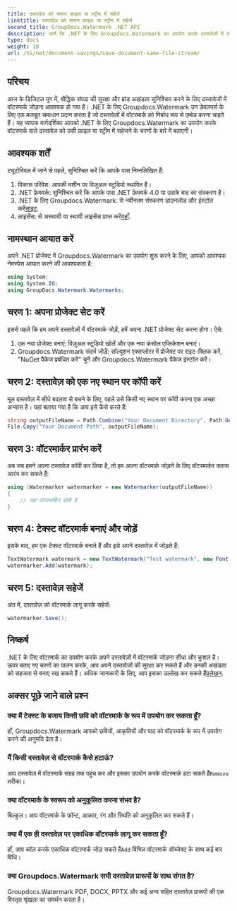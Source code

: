 ```yaml
---
title: दस्तावेज़ को समान फ़ाइल या स्ट्रीम में सहेजें
linktitle: दस्तावेज़ को समान फ़ाइल या स्ट्रीम में सहेजें
second_title: GroupDocs.Watermark .NET API
description: जानें कि .NET के लिए Groupdocs.Watermark का उपयोग करके दस्तावेज़ों में वॉटरमार्क कैसे जोड़ें। यह मार्गदर्शिका दस्तावेज़ सुरक्षा और अखंडता सुनिश्चित करने के लिए निर्देश प्रदान करती है।
type: docs
weight: 10
url: /hi/net/document-savings/save-document-same-file-stream/
---
```

## परिचय
आज के डिजिटल युग में, बौद्धिक संपदा की सुरक्षा और ब्रांड अखंडता सुनिश्चित करने के लिए दस्तावेजों में वॉटरमार्क जोड़ना आवश्यक हो गया है। .NET के लिए Groupdocs.Watermark उन डेवलपर्स के लिए एक मजबूत समाधान प्रदान करता है जो दस्तावेज़ों में वॉटरमार्क को निर्बाध रूप से एम्बेड करना चाहते हैं। यह व्यापक मार्गदर्शिका आपको .NET के लिए Groupdocs.Watermark का उपयोग करके वॉटरमार्क वाले दस्तावेज़ को उसी फ़ाइल या स्ट्रीम में सहेजने के चरणों के बारे में बताएगी।
## आवश्यक शर्तें
ट्यूटोरियल में जाने से पहले, सुनिश्चित करें कि आपके पास निम्नलिखित हैं:
1. विकास परिवेश: आपकी मशीन पर विज़ुअल स्टूडियो स्थापित है।
2. .NET फ्रेमवर्क: सुनिश्चित करें कि आपके पास .NET फ्रेमवर्क 4.0 या उसके बाद का संस्करण है।
3.  .NET के लिए Groupdocs.Watermark: से नवीनतम संस्करण डाउनलोड और इंस्टॉल करें[साइट](https://releases.groupdocs.com/Watermark/net/).
4.  लाइसेंस: से अस्थायी या स्थायी लाइसेंस प्राप्त करें[यहाँ](https://purchase.groupdocs.com/temporary-license/).
## नामस्थान आयात करें
अपने .NET प्रोजेक्ट में Groupdocs.Watermark का उपयोग शुरू करने के लिए, आपको आवश्यक नेमस्पेस आयात करने की आवश्यकता है:
```csharp
using System;
using System.IO;
using GroupDocs.Watermark.Watermarks;
```
## चरण 1: अपना प्रोजेक्ट सेट करें
इससे पहले कि हम अपने दस्तावेज़ों में वॉटरमार्क जोड़ें, हमें अपना .NET प्रोजेक्ट सेट करना होगा। ऐसे:
1. एक नया प्रोजेक्ट बनाएं: विज़ुअल स्टूडियो खोलें और एक नया कंसोल एप्लिकेशन बनाएं।
2. Groupdocs.Watermark संदर्भ जोड़ें: सॉल्यूशन एक्सप्लोरर में प्रोजेक्ट पर राइट-क्लिक करें, "NuGet पैकेज प्रबंधित करें" चुनें और Groupdocs.Watermark पैकेज इंस्टॉल करें।
## चरण 2: दस्तावेज़ को एक नए स्थान पर कॉपी करें
मूल दस्तावेज़ में सीधे बदलाव से बचने के लिए, पहले उसे किसी नए स्थान पर कॉपी करना एक अच्छा अभ्यास है। यहां बताया गया है कि आप इसे कैसे करते हैं:
```csharp
string outputFileName = Path.Combine("Your Document Directory", Path.GetFileName("Your Document Path"));
File.Copy("Your Document Path", outputFileName);
```
## चरण 3: वॉटरमार्कर प्रारंभ करें
अब जब हमने अपना दस्तावेज़ कॉपी कर लिया है, तो हम अपना वॉटरमार्क जोड़ने के लिए वॉटरमार्कर क्लास आरंभ कर सकते हैं:
```csharp
using (Watermarker watermarker = new Watermarker(outputFileName))
{
    // यहां वॉटरमार्किंग होती है
}
```
## चरण 4: टेक्स्ट वॉटरमार्क बनाएं और जोड़ें
इसके बाद, हम एक टेक्स्ट वॉटरमार्क बनाते हैं और इसे अपने दस्तावेज़ में जोड़ते हैं:
```csharp
TextWatermark watermark = new TextWatermark("Test watermark", new Font("Arial", 12));
watermarker.Add(watermark);
```
## चरण 5: दस्तावेज़ सहेजें
अंत में, दस्तावेज़ को वॉटरमार्क लागू करके सहेजें:
```csharp
watermarker.Save();
```
## निष्कर्ष
.NET के लिए वॉटरमार्क का उपयोग करके अपने दस्तावेज़ों में वॉटरमार्क जोड़ना सीधा और कुशल है। ऊपर बताए गए चरणों का पालन करके, आप अपने दस्तावेज़ों की सुरक्षा कर सकते हैं और उनकी अखंडता को सहजता से बनाए रख सकते हैं। अधिक जानकारी के लिए, आप इसका उल्लेख कर सकते हैं[प्रलेखन](https://reference.groupdocs.com/Watermark/net/).
## अक्सर पूछे जाने वाले प्रश्न
### क्या मैं टेक्स्ट के बजाय किसी छवि को वॉटरमार्क के रूप में उपयोग कर सकता हूँ?
हाँ, Groupdocs.Watermark आपको छवियों, आकृतियों और पाठ को वॉटरमार्क के रूप में उपयोग करने की अनुमति देता है।
### मैं किसी दस्तावेज़ से वॉटरमार्क कैसे हटाऊं?
 आप दस्तावेज़ में वॉटरमार्क संग्रह तक पहुंच कर और इसका उपयोग करके वॉटरमार्क हटा सकते हैं`Remove` तरीका।
### क्या वॉटरमार्क के स्वरूप को अनुकूलित करना संभव है?
बिल्कुल। आप वॉटरमार्क के फ़ॉन्ट, आकार, रंग और स्थिति को अनुकूलित कर सकते हैं।
### क्या मैं एक ही दस्तावेज़ पर एकाधिक वॉटरमार्क लागू कर सकता हूँ?
 हाँ, आप कॉल करके एकाधिक वॉटरमार्क जोड़ सकते हैं`Add` विभिन्न वॉटरमार्क ऑब्जेक्ट के साथ कई बार विधि।
### क्या Groupdocs.Watermark सभी दस्तावेज़ प्रारूपों के साथ संगत है?
Groupdocs.Watermark PDF, DOCX, PPTX और कई अन्य सहित दस्तावेज़ प्रारूपों की एक विस्तृत श्रृंखला का समर्थन करता है।